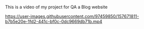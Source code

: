 This is a video of my project for QA a Blog website


https://user-images.githubusercontent.com/97459850/157671811-b7b5e20e-1fd2-441c-bf0c-0dc9669db71b.mp4

